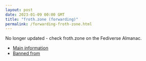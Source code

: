 ```yaml
---
layout: post
date: 2023-01-09 00:00 GMT
title: "froth.zone (forwarding)"
permalink: /forwarding-froth-zone.html
---
```


No longer updated - check froth.zone on the Fediverse Almanac.

* [Main information](https://www.fediversealmanac.com/api/v1/instances/froth.zone)
* [Banned from](https://www.fediversealmanac.com/api/v1/instances/froth.zone/banned_from)

